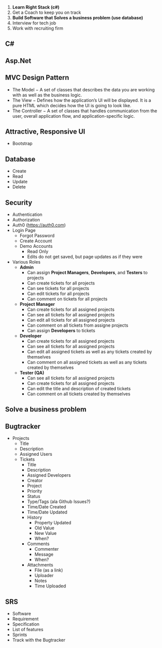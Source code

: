1. **Learn Right Stack (c#)**
2. Get a Coach to keep you on track
3. **Build Software that Solves a business problem (use database)**
4. Interview for tech job
5. Work with recruiting firm


## C#
## Asp.Net

## MVC Design Pattern
  * The Model − A set of classes that describes the data you are working with as well as the business logic.  
  * The View − Defines how the application’s UI will be displayed. It is a pure HTML which decides how the UI is going to look like.  
  * The Controller − A set of classes that handles communication from the user, overall application flow, and application-specific logic.  

## Attractive, Responsive UI
  * Bootstrap

## Database
  * Create  
  * Read  
  * Update  
  * Delete  

## Security
  * Authentication  
  * Authorization  
  * Auth0 (https://auth0.com)  
  * Login Page  
    * Forgot Password  
    * Create Account  
    * Demo Accounts  
      * Read Only  
      * Edits do not get saved, but page updates as if they were  
  * Various Roles  
    * **Admin**  
      * Can assign **Project Managers**, **Developers**, and **Testers** to projects  
      * Can create tickets for all projects  
      * Can see tickets for all projects  
      * Can edit tickets for all projects  
      * Can comment on tickets for all projects  
    * **Project Manager**  
      * Can create tickets for all assigned projects  
      * Can see all tickets for all assigned projects  
      * Can edit all tickets for all assigned projects  
      * Can comment on all tickets from assigne projects  
      * Can assign **Developers** to tickets  
    * **Developer**  
      * Can create tickets for all assigned projects  
      * Can see all tickets for all assigned projects  
      * Can edit all assigned tickets as well as any tickets created by themselves  
      * Can comment on all assigned tickets as well as any tickets created by themselves  
    * **Tester (QA)**  
      * Can see all tickets for all assigned projects  
      * Can create tickets for all assigned projects  
      * Can edit the title and description of created tickets  
      * Can comment on all tickets created by themselves  


## Solve a business problem

## Bugtracker
  * Projects  
    * Title  
    * Description  
    * Assigned Users  
    * Tickets  
      * Title  
      * Description  
      * Assigned Developers  
      * Creator  
      * Project  
      * Priority  
      * Status  
      * Type/Tags (ala Github Issues?)  
      * Time/Date Created  
      * Time/Date Updated  
      * History  
        * Property Updated  
        * Old Value  
        * New Value  
        * When?  
      * Comments  
        * Commenter  
        * Message  
        * When?  
      * Attachments  
        * File (as a link)  
        * Uploader  
        * Notes  
        * Time Uploaded  

## SRS
  * Software  
  * Requirement  
  * Specification  
  * List of features  
  * Sprints  
  * Track with the Bugtracker  
